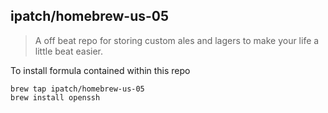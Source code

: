 ## ipatch/homebrew-us-05

> A off beat repo for storing custom ales and lagers to make your life a little beat easier.

To install formula contained within this repo

```shell
brew tap ipatch/homebrew-us-05
brew install openssh
```
